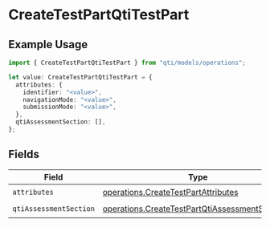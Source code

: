# CreateTestPartQtiTestPart

## Example Usage

```typescript
import { CreateTestPartQtiTestPart } from "qti/models/operations";

let value: CreateTestPartQtiTestPart = {
  attributes: {
    identifier: "<value>",
    navigationMode: "<value>",
    submissionMode: "<value>",
  },
  qtiAssessmentSection: [],
};
```

## Fields

| Field                                                                                                            | Type                                                                                                             | Required                                                                                                         | Description                                                                                                      |
| ---------------------------------------------------------------------------------------------------------------- | ---------------------------------------------------------------------------------------------------------------- | ---------------------------------------------------------------------------------------------------------------- | ---------------------------------------------------------------------------------------------------------------- |
| `attributes`                                                                                                     | [operations.CreateTestPartAttributes](../../models/operations/createtestpartattributes.md)                       | :heavy_check_mark:                                                                                               | N/A                                                                                                              |
| `qtiAssessmentSection`                                                                                           | [operations.CreateTestPartQtiAssessmentSection](../../models/operations/createtestpartqtiassessmentsection.md)[] | :heavy_check_mark:                                                                                               | N/A                                                                                                              |